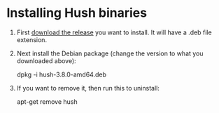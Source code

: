 # Installing Hush binaries

1. First [download the release](https://git.hush.is/hush/hush3/releases) you want to install. It will have a .deb file extension.

1. Next install the Debian package (change the version to what you downloaded above):

	dpkg -i hush-3.8.0-amd64.deb

1. If you want to remove it, then run this to uninstall:

	apt-get remove hush
